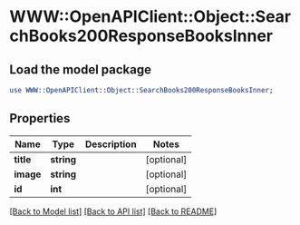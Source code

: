 # WWW::OpenAPIClient::Object::SearchBooks200ResponseBooksInner

## Load the model package
```perl
use WWW::OpenAPIClient::Object::SearchBooks200ResponseBooksInner;
```

## Properties
Name | Type | Description | Notes
------------ | ------------- | ------------- | -------------
**title** | **string** |  | [optional] 
**image** | **string** |  | [optional] 
**id** | **int** |  | [optional] 

[[Back to Model list]](../README.md#documentation-for-models) [[Back to API list]](../README.md#documentation-for-api-endpoints) [[Back to README]](../README.md)


